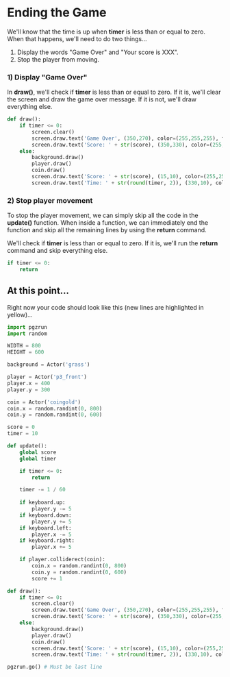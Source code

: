 # Ending the Game

We'll know that the time is up when **timer** is less than or equal to zero. When that happens, we'll need to do two things...

1. Display the words "Game Over" and "Your score is XXX".
2. Stop the player from moving.

### 1) Display "Game Over"

In **draw()**, we'll check if **timer** is less than or equal to zero. If it is, we'll clear the screen and draw the game over message. If it is not, we'll draw everything else.

```python
def draw():
    if timer <= 0:
        screen.clear()
        screen.draw.text('Game Over', (350,270), color=(255,255,255), fontsize=30)
        screen.draw.text('Score: ' + str(score), (350,330), color=(255,255,255), fontsize=30)
    else:
        background.draw()
        player.draw()
        coin.draw()
        screen.draw.text('Score: ' + str(score), (15,10), color=(255,255,255), fontsize=30)
        screen.draw.text('Time: ' + str(round(timer, 2)), (330,10), color=(255,255,255), fontsize=30)
```

### 2) Stop player movement

To stop the player movement, we can simply skip all the code in the **update()** function. When inside a function, we can immediately end the function and skip all the remaining lines by using the **return** command.

We'll check if **timer** is less than or equal to zero. If it is, we'll run the **return** command and skip everything else.

```python
if timer <= 0:
    return
```

## At this point...

Right now your code should look like this (new lines are highlighted in yellow)...

```python hl_lines="24 25 44 45 46 47 48"
import pgzrun
import random

WIDTH = 800
HEIGHT = 600

background = Actor('grass')

player = Actor('p3_front')
player.x = 400
player.y = 300

coin = Actor('coingold')
coin.x = random.randint(0, 800)
coin.y = random.randint(0, 600)

score = 0
timer = 10

def update():
    global score
    global timer

    if timer <= 0:
        return

    timer -= 1 / 60
    
    if keyboard.up:
        player.y -= 5
    if keyboard.down:
        player.y += 5
    if keyboard.left:
        player.x -= 5
    if keyboard.right:
        player.x += 5

    if player.colliderect(coin):
        coin.x = random.randint(0, 800)
        coin.y = random.randint(0, 600)
        score += 1

def draw():
    if timer <= 0:
        screen.clear()
        screen.draw.text('Game Over', (350,270), color=(255,255,255), fontsize=30)
        screen.draw.text('Score: ' + str(score), (350,330), color=(255,255,255), fontsize=30)
    else:
        background.draw()
        player.draw()
        coin.draw()
        screen.draw.text('Score: ' + str(score), (15,10), color=(255,255,255), fontsize=30)
        screen.draw.text('Time: ' + str(round(timer, 2)), (330,10), color=(255,255,255), fontsize=30)

pgzrun.go() # Must be last line

```